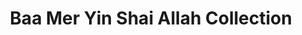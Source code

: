---
title: "Baa Mer Yin Shai Allah Collection"
url: /accra/baa-mer-yin-shai-allah-collection/
shop: Kleidung
---